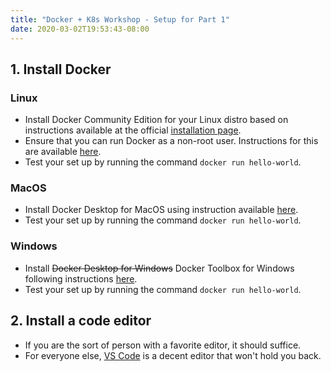 ```yaml
---
title: "Docker + K8s Workshop - Setup for Part 1"
date: 2020-03-02T19:53:43-08:00
---
```

## 1. Install Docker

### Linux

- Install Docker Community Edition for your Linux distro based on instructions available at the official [installation page](https://docs.docker.com/install/#supported-platforms).
- Ensure that you can run Docker as a non-root user. Instructions for this are available [here](https://docs.docker.com/install/linux/linux-postinstall/#manage-docker-as-a-non-root-user).
- Test your set up by running the command `docker run hello-world`.

### MacOS

- Install Docker Desktop for MacOS using instruction available [here](https://docs.docker.com/docker-for-mac/install/).
- Test your set up by running the command `docker run hello-world`.

### Windows

- Install ~~Docker Desktop for Windows~~ Docker Toolbox for Windows following instructions [here](https://docs.docker.com/toolbox/toolbox_install_windows/).
- Test your set up by running the command `docker run hello-world`.

## 2. Install a code editor

- If you are the sort of person with a favorite editor, it should suffice.
- For everyone else, [VS Code](https://code.visualstudio.com/) is a decent editor that won't hold you back.
